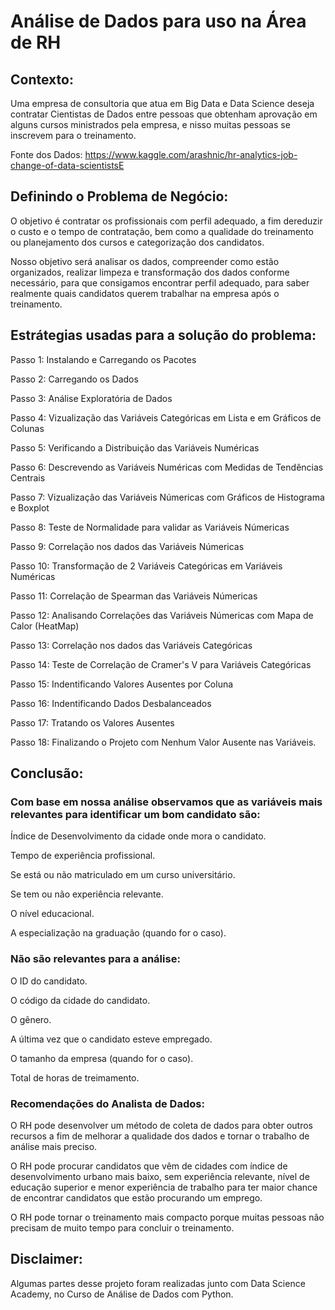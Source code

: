 # Análise de Dados para uso na Área de RH

## Contexto:
Uma empresa de consultoria que atua em Big Data e Data Science deseja contratar Cientistas de Dados entre pessoas que obtenham aprovação em alguns cursos ministrados pela empresa, e nisso muitas pessoas se inscrevem para o treinamento.

Fonte dos Dados: https://www.kaggle.com/arashnic/hr-analytics-job-change-of-data-scientistsE

## Definindo o Problema de Negócio:
O objetivo é contratar os profissionais com perfil adequado, a fim dereduzir o custo e o tempo de contratação, bem como a qualidade do treinamento ou planejamento dos cursos e categorização dos candidatos.

Nosso objetivo será analisar os dados, compreender como estão organizados, realizar limpeza e transformação dos dados conforme necessário, para que consigamos encontrar perfil adequado, para saber realmente quais candidatos querem trabalhar na empresa após o treinamento.

## Estrátegias usadas para a solução do problema:
Passo 1: Instalando e Carregando os Pacotes

Passo 2: Carregando os Dados

Passo 3: Análise Exploratória de Dados

Passo 4: Vizualização das Variáveis Categóricas em Lista e em Gráficos de Colunas

Passo 5: Verificando a Distribuição das Variáveis Numéricas

Passo 6: Descrevendo as Variáveis Numéricas com Medidas de Tendências Centrais

Passo 7: Vizualização das Variáveis Númericas com Gráficos de Histograma e Boxplot 

Passo 8: Teste de Normalidade para validar as Variáveis Númericas

Passo 9:  Correlação nos dados das Variáveis Númericas

Passo 10: Transformação de 2 Variáveis Categóricas em Variáveis Numéricas

Passo 11: Correlação de Spearman das Variáveis Númericas

Passo 12: Analisando Correlações das Variáveis Númericas com Mapa de Calor (HeatMap)

Passo 13: Correlação nos dados das Variáveis Categóricas

Passo 14: Teste de Correlação de Cramer's V para Variáveis Categóricas

Passo 15: Indentificando Valores Ausentes por Coluna

Passo 16: Indentificando Dados Desbalanceados

Passo 17: Tratando os Valores Ausentes

Passo 18: Finalizando o Projeto com Nenhum Valor Ausente nas Variáveis.

## Conclusão:

### Com base em nossa análise observamos que as variáveis mais relevantes para identificar um bom candidato são:

Índice de Desenvolvimento da cidade onde mora o candidato.

Tempo de experiência profissional.

Se está ou não matriculado em um curso universitário.

Se tem ou não experiência relevante.

O nível educacional.

A especialização na graduação (quando for o caso).



### Não são relevantes para a análise:

O ID do candidato.

O código da cidade do candidato.

O gênero.

A última vez que o candidato esteve empregado.

O tamanho da empresa (quando for o caso).

Total de horas de treimamento.


### Recomendações do Analista de Dados:

O RH pode desenvolver um método de coleta de dados para obter outros recursos a fim de melhorar a qualidade dos dados e tornar o trabalho de análise mais preciso.

O RH pode procurar candidatos que vêm de cidades com índice de desenvolvimento urbano mais baixo, sem experiência relevante, nível de educação superior e menor experiência de trabalho para ter maior chance de encontrar candidatos que estão procurando um emprego.

O RH pode tornar o treinamento mais compacto porque muitas pessoas não precisam de muito tempo para concluir o treinamento.

## Disclaimer:
Algumas partes desse projeto foram realizadas junto com Data Science Academy, no Curso de Análise de Dados com Python.
